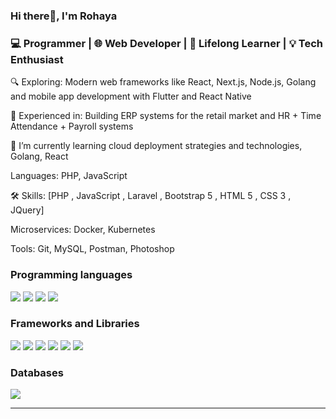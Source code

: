 
### Hi there👋, I'm Rohaya
<h3>💻 Programmer | 🌐 Web Developer | 🌱 Lifelong Learner | 💡 Tech Enthusiast</h3>

<p>🔍 Exploring: Modern web frameworks like React, Next.js, Node.js, Golang and mobile app development with Flutter and React Native</p>
<p>💼 Experienced in: Building ERP systems for the retail market and HR + Time Attendance + Payroll systems</p>
<p>🌱 I’m currently learning cloud deployment strategies and technologies, Golang, React</p>
<p>Languages: PHP, JavaScript</p>
<p>🛠️ Skills: [PHP , JavaScript , Laravel , Bootstrap 5 , HTML 5 , CSS 3 , JQuery]</p>
<p>Microservices: Docker, Kubernetes</p>
<p>Tools: Git, MySQL, Postman, Photoshop</p>


<h3>Programming languages</h3>
<p>
  <img src="https://img.shields.io/badge/HTML5-E34F26?style=for-the-badge&logo=html5&logoColor=white" />
  <img src="https://img.shields.io/badge/CSS3-1572B6?style=for-the-badge&logo=css3&logoColor=white" />
  <img src="https://img.shields.io/badge/PHP-777BB4?style=for-the-badge&logo=php&logoColor=white" />
  <img src="https://img.shields.io/badge/json-5E5C5C?style=for-the-badge&logo=json&logoColor=white" />
</p>

<h3>Frameworks and Libraries</h3>
<p>
  <img src="https://img.shields.io/badge/Laravel-FF2D20?style=for-the-badge&logo=laravel&logoColor=white" />
  <img src="https://img.shields.io/badge/Node.js-339933?style=for-the-badge&logo=nodedotjs&logoColor=white" />
  <img src="https://img.shields.io/badge/React-20232A?style=for-the-badge&logo=react&logoColor=61DAFB" />
  <img src="https://img.shields.io/badge/next.js-000000?style=for-the-badge&logo=nextdotjs&logoColor=white" />
  <img src="https://img.shields.io/badge/Bootstrap-563D7C?style=for-the-badge&logo=bootstrap&logoColor=white" />
  <img src="https://img.shields.io/badge/jQuery-0769AD?style=for-the-badge&logo=jquery&logoColor=white" />
</p>

<h3>Databases</h3>
<p>
  <img src="https://img.shields.io/badge/MySQL-00000F?style=for-the-badge&logo=mysql&logoColor=white" />
</p>

<hr>

